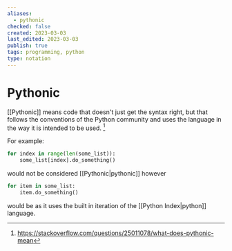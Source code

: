```yaml
---
aliases:
  - pythonic
checked: false
created: 2023-03-03
last_edited: 2023-03-03
publish: true
tags: programming, python
type: notation
---
```

# Pythonic

[[Pythonic]] means code that doesn't just get the syntax right, but that follows the conventions of the Python community and uses the language in the way it is intended to be used. [^1]

For example:

``` python
for index in range(len(some_list)):
	some_list[index].do_something()
```

would not be considered [[Pythonic|pythonic]] however

```python
for item in some_list:
	item.do_something()
```

would be as it uses the built in iteration of the [[Python Index|python]] language.

[^1]:https://stackoverflow.com/questions/25011078/what-does-pythonic-mean
